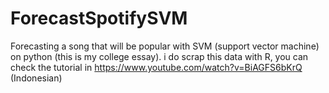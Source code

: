 # ForecastSpotifySVM
Forecasting a song that will be popular with SVM (support vector machine) on python (this is my college essay).
i do scrap this data with R, you can check the tutorial in https://www.youtube.com/watch?v=BiAGFS6bKrQ (Indonesian)
